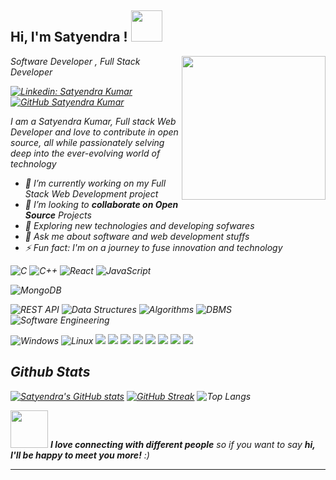 <h2> Hi, I'm Satyendra ! <img src="https://media.giphy.com/media/mGcNjsfWAjY5AEZNw6/giphy.gif" width="50"></h2>
<img align='right' src="https://media2.giphy.com/media/v1.Y2lkPTc5MGI3NjExbTBkMThham5xcDR0OTR3Z3BqbnA1NmEyeTFmMXE4d243ZmFwdDdzbiZlcD12MV9pbnRlcm5hbF9naWZfYnlfaWQmY3Q9Zw/hKdDwtTZ6gD0AS7etL/giphy.gif" width="230">
<p><em>Software Developer , Full Stack Developer

[![Linkedin: Satyendra Kumar](https://img.shields.io/badge/-Satyendra-blue?style=flat-square&logo=Linkedin&logoColor=white&link=https://www.linkedin.com/in/Satyendra/)](https://www.linkedin.com/in/satyendra-kumar-868827244)
[![GitHub Satyendra Kumar](https://img.shields.io/github/followers/Satyendra098?label=follow&style=social)](https://github.com/Satyendra098)
</p>

I am a Satyendra Kumar, Full stack Web Developer and love to contribute in open source, all while passionately selving deep into the ever-evolving world of technology  
- 🔭 I’m currently working on my Full Stack Web Development project
- 👯 I’m looking to <b>collaborate on Open Source</b> Projects
- 🤔 Exploring new technologies and developing sofwares
- 💬 Ask me about software and web development stuffs
- ⚡ Fun fact: I'm on a journey to fuse innovation and technology



<!-- Frameworks & Libraries -->
![C](https://img.shields.io/badge/C-00599C?style=for-the-badge&logo=c&logoColor=white)
![C++](https://img.shields.io/badge/C++-00599C?style=for-the-badge&logo=c%2B%2B&logoColor=white)
![React](https://img.shields.io/badge/React-20232A?style=for-the-badge&logo=react&logoColor=61DAFB)
![JavaScript](https://img.shields.io/badge/JavaScript-F7DF1E?style=for-the-badge&logo=javascript&logoColor=black)
<!-- Databases -->
![MongoDB](https://img.shields.io/badge/MongoDB-4EA94B?style=for-the-badge&logo=mongodb&logoColor=white)

<!-- Tools & Concepts -->
![REST API](https://img.shields.io/badge/REST%20API-FF6C37?style=for-the-badge&logo=api&logoColor=white)
![Data Structures](https://img.shields.io/badge/Data%20Structures-006400?style=for-the-badge)
![Algorithms](https://img.shields.io/badge/Algorithms-8B0000?style=for-the-badge)
![DBMS](https://img.shields.io/badge/DBMS-003B57?style=for-the-badge)
![Software Engineering](https://img.shields.io/badge/Software%20Engineering-0B3D91?style=for-the-badge)

<!-- Operating Systems -->
![Windows](https://img.shields.io/badge/Windows-0078D6?style=for-the-badge&logo=windows&logoColor=white)
![Linux](https://img.shields.io/badge/Linux-FCC624?style=for-the-badge&logo=linux&logoColor=black)
    <img src="https://img.shields.io/badge/-Visual%20Studio%20Code-23A9F2?style=flat-square&logo=Visual%20Studio%20Code&logoColor=white"/>
    <img src="https://img.shields.io/badge/-Github-181717?style=flat-square&logo=GitHub&logoColor=white"/>
    <img src="https://img.shields.io/badge/-Git-F44D27?style=flat-square&logo=Git&logoColor=white"/>
    <img src="https://img.shields.io/badge/-NPM-CB3837?style=flat-square&logo=NPM&logoColor=white"/>
    <img src="https://img.shields.io/badge/-MySQL-F29111?style=flat-square&logo=MySQL&logoColor=white"/>
    <img src="https://img.shields.io/badge/-Vue.js-42B883?style=flat-square&logo=Vue.js&logoColor=white"/>
    <img src="https://img.shields.io/badge/-HTML5-E34F26?style=flat-square&logo=HTML5&logoColor=white"/>
    <img src="https://img.shields.io/badge/-CSS3-1572B6?style=flat-square&logo=CSS3&logoColor=white"/>

  </p>
  
## Github Stats

[![Satyendra's GitHub stats](https://github-readme-stats.vercel.app/api?username=Satyendra098&hide=contribs&show_icons=true&theme=radical)](https://github.com/anuraghazra/github-readme-stats)
[![GitHub Streak](https://streak-stats.demolab.com/?user=Satyendra098&theme=radical)](https://git.io/streak-stats)
![Top Langs](https://github-readme-stats.vercel.app/api/top-langs/?username=Satyendra098&layout=compact&theme=radical)



<img src="https://media.giphy.com/media/LnQjpWaON8nhr21vNW/giphy.gif" width="60"> <em><b>I love connecting with different people</b> so if you want to say <b>hi, I'll be happy to meet you more!</b> :)</em>

---
